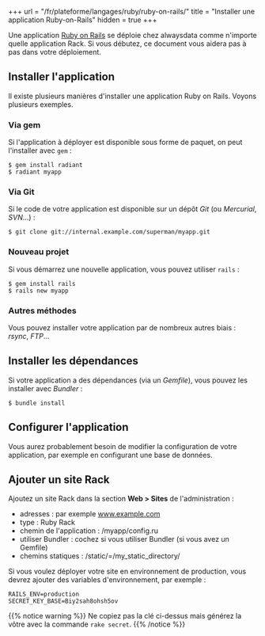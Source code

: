 +++
url = "/fr/plateforme/langages/ruby/ruby-on-rails/"
title = "Installer une application Ruby-on-Rails"
hidden = true
+++

Une application [Ruby on Rails](http://rubyonrails.org/) se déploie chez alwaysdata comme n'importe quelle application Rack. Si vous débutez, ce document vous aidera pas à pas dans votre déploiement.

## Installer l'application

Il existe plusieurs manières d'installer une application Ruby on Rails. Voyons plusieurs exemples.

### Via gem

Si l'application à déployer est disponible sous forme de paquet, on peut l'installer avec `gem` :

```
$ gem install radiant
$ radiant myapp
```

### Via Git

Si le code de votre application est disponible sur un dépôt *Git* (ou *Mercurial*, *SVN*…) :

```
$ git clone git://internal.example.com/superman/myapp.git
```

### Nouveau projet

Si vous démarrez une nouvelle application, vous pouvez utiliser `rails` :

```
$ gem install rails
$ rails new myapp
```

### Autres méthodes

Vous pouvez installer votre application par de nombreux autres biais : *rsync*, *FTP*…

## Installer les dépendances

Si votre application a des dépendances (via un *Gemfile*), vous pouvez les installer avec *Bundler* :

```
$ bundle install
```

## Configurer l'application

Vous aurez probablement besoin de modifier la configuration de votre application, par exemple en configurant une base de données.

## Ajouter un site Rack

Ajoutez un site Rack dans la section **Web > Sites** de l'administration :

* adresses : par exemple www.example.com
* type : Ruby Rack
* chemin de l'application : /myapp/config.ru
* utiliser Bundler : cochez si vous utiliser Bundler (si vous avez un Gemfile)
* chemins statiques : /static/=/my_static_directory/

Si vous voulez déployer votre site en environnement de production, vous devrez ajouter des variables d'environnement, par exemple :

```
RAILS_ENV=production
SECRET_KEY_BASE=Biy2sah8ohsh5ov
```

{{% notice warning %}}
Ne copiez pas la clé ci-dessus mais générez la vôtre avec la commande `rake secret`.
{{% /notice %}}
